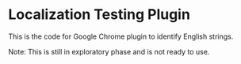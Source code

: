 # Localization Testing Plugin

This is the code for Google Chrome plugin to identify English strings.

Note: This is still in exploratory phase and is not ready to use.